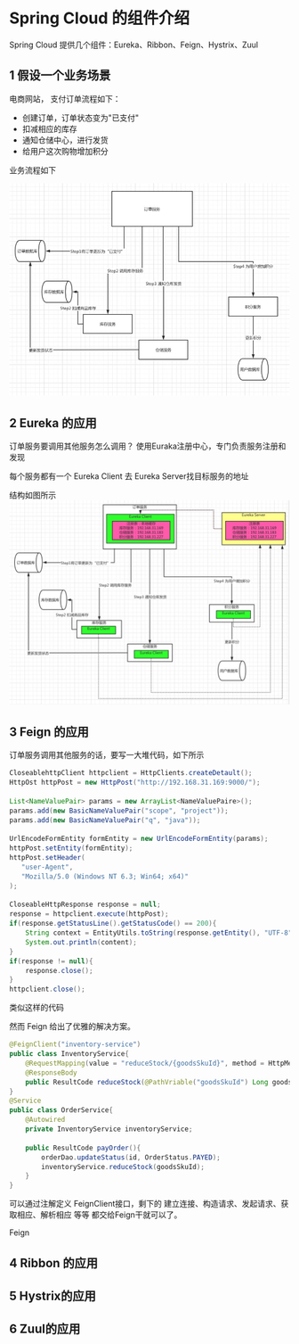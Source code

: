 # Spring Cloud 的组件介绍

<!--https://blog.csdn.net/With_Her/article/details/97165385-->
Spring Cloud 提供几个组件：Eureka、Ribbon、Feign、Hystrix、Zuul

## 1 假设一个业务场景

电商网站， 支付订单流程如下：
* 创建订单，订单状态变为"已支付"
* 扣减相应的库存
* 通知仓储中心，进行发货
* 给用户这次购物增加积分

业务流程如下

![](images/626AAACA-551C-4BBC-B822-907032F39F9C.png)

## 2 Eureka 的应用

订单服务要调用其他服务怎么调用？
使用Euraka注册中心，专门负责服务注册和发现

每个服务都有一个 Eureka Client 去 Eureka Server找目标服务的地址

结构如图所示
![](images/39095E9E-D752-45B6-A13C-57F07550E24B.png)

## 3 Feign 的应用

订单服务调用其他服务的话，要写一大堆代码，如下所示
```java
CloseablehttpClient httpclient = HttpClients.createDetault();
HttpOst httpPost = new HttpPost("http://192.168.31.169:9000/");

List<NameValuePair> params = new ArrayList<NameValuePaire>();
params.add(new BasicNameValuePair("scope", "project"));
params.add(new BasicNameValuePair("q", "java"));

UrlEncodeFormEntity formEntity = new UrlEncodeFormEntity(params);
httpPost.setEntity(formEntity);
httpPost.setHeader(
   "user-Agent",
   "Mozilla/5.0 (Windows NT 6.3; Win64; x64)"     
);

CloseableHttpResponse response = null;
response = httpclient.execute(httpPost);
if(response.getStatusLine().getStatusCode() == 200){
    String context = EntityUtils.toString(response.getEntity(), "UTF-8");
    System.out.println(content);
}
if(response != null){
    response.close();
}
httpclient.close();
```
类似这样的代码

然而 Feign 给出了优雅的解决方案。

```java
@FeignClient("inventory-service")
public class InventoryService{
    @RequestMapping(value = "reduceStock/{goodsSkuId}", method = HttpMethod.PUT)
    @ResponseBody
    public ResultCode reduceStock(@PathVriable("goodsSkuId") Long goodsSkuId);
}
@Service
public class OrderService{
    @Autowired
    private InventoryService inventoryService;
    
    public ResultCode payOrder(){
        orderDao.updateStatus(id, OrderStatus.PAYED);
        inventoryService.reduceStock(goodsSkuId);
    }
}
```


可以通过注解定义 FeignClient接口，剩下的 建立连接、构造请求、发起请求、获取相应、解析相应 等等 都交给Feign干就可以了。

Feign
## 4 Ribbon 的应用
## 5 Hystrix的应用
## 6 Zuul的应用